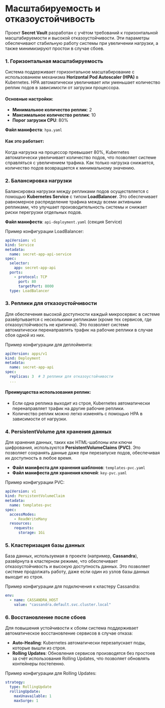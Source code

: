 # Масштабируемость и отказоустойчивость

Проект **Secret Vault** разработан с учётом требований к горизонтальной масштабируемости и высокой отказоустойчивости. Эти параметры обеспечивают стабильную работу системы при увеличении нагрузки, а также минимизируют простои в случае сбоев.

### 1. Горизонтальная масштабируемость

Система поддерживает горизонтальное масштабирование с использованием механизма **Horizontal Pod Autoscaler (HPA)** в Kubernetes. HPA автоматически увеличивает или уменьшает количество реплик подов в зависимости от загрузки процессора.

#### Основные настройки:

- **Минимальное количество реплик**: 2
- **Максимальное количество реплик**: 10
- **Порог загрузки CPU**: 80%

**Файл манифеста**: `hpa.yaml`

#### Как это работает:
Когда нагрузка на процессор превышает 80%, Kubernetes автоматически увеличивает количество подов, что позволяет системе справляться с увеличением трафика. Как только нагрузка снижается, количество подов возвращается к минимальному значению.

### 2. Балансировка нагрузки

Балансировка нагрузки между репликами подов осуществляется с помощью **Kubernetes Service** с типом **LoadBalancer**. Это обеспечивает равномерное распределение трафика между всеми активными репликами, что улучшает производительность системы и снижает риски перегрузки отдельных подов.

**Файл манифеста**: `api-deployment.yaml` (секция Service)

Пример конфигурации LoadBalancer:
```yaml
apiVersion: v1
kind: Service
metadata:
  name: secret-app-api-service
spec:
  selector:
    app: secret-app-api
  ports:
    - protocol: TCP
      port: 80
      targetPort: 8000
  type: LoadBalancer
```

### 3. Реплики для отказоустойчивости

Для обеспечения высокой доступности каждый микросервис в системе развёртывается с несколькими репликами (кроме тех сервисов, где отказоустойчивость не критична). Это позволяет системе автоматически перенаправлять трафик на рабочие реплики в случае сбоя одной из них.

Пример конфигурации для деплоймента:
```yaml
apiVersion: apps/v1
kind: Deployment
metadata:
  name: secret-app-api
spec:
  replicas: 3  # 3 реплики для отказоустойчивости
  ...
```

#### Преимущества использования реплик:
- Если одна реплика выходит из строя, Kubernetes автоматически перенаправляет трафик на другие рабочие реплики.
- Количество реплик можно легко изменять с помощью HPA в зависимости от нагрузки.

### 4. PersistentVolume для хранения данных

Для хранения данных, таких как HTML-шаблоны или ключи шифрования, используются **PersistentVolumeClaims (PVC)**. Это позволяет сохранять данные даже при перезапуске подов, обеспечивая их доступность в любое время.

- **Файл манифеста для хранения шаблонов**: `templates-pvc.yaml`
- **Файл манифеста для хранения ключей**: `key-pvc.yaml`

Пример конфигурации PVC:
```yaml
apiVersion: v1
kind: PersistentVolumeClaim
metadata:
  name: templates-pvc
spec:
  accessModes:
    - ReadWriteMany
  resources:
    requests:
      storage: 1Gi
```

### 5. Кластеризация базы данных

База данных, используемая в проекте (например, **Cassandra**), развёрнута в кластерном режиме, что обеспечивает отказоустойчивость и высокую доступность данных. Это позволяет системе продолжать работу, даже если один из узлов базы данных выходит из строя.

Пример конфигурации для подключения к кластеру Cassandra:
```yaml
env:
  - name: CASSANDRA_HOST
    value: "cassandra.default.svc.cluster.local"
```

### 6. Восстановление после сбоев

Для повышения устойчивости к сбоям система поддерживает автоматическое восстановление сервисов в случае отказа:

- **Auto-Healing**: Kubernetes автоматически перезапускает поды, которые вышли из строя.
- **Rolling Updates**: Обновления сервисов производятся без простоев за счёт использования Rolling Updates, что позволяет обновлять контейнеры постепенно.

Пример конфигурации для Rolling Updates:
```yaml
strategy:
  type: RollingUpdate
  rollingUpdate:
    maxUnavailable: 1
    maxSurge: 1
```
